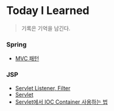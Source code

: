 # Today I Learned
>기록은 기억을 남긴다.

### Spring
- [MVC 패턴](https://github.com/iamjunsulee/TIL/blob/master/Spring/MVC.md)

### JSP
- [Servlet Listener, Filter](https://github.com/iamjunsulee/TIL/blob/master/JSP/Listener-Filter.md)
- [Servlet](https://github.com/iamjunsulee/TIL/blob/master/JSP/Servlet.md)
- [Servlet에서 IOC Container 사용하는 법](https://github.com/iamjunsulee/TIL/blob/master/JSP/Servlet-IOC%20Container.md)
